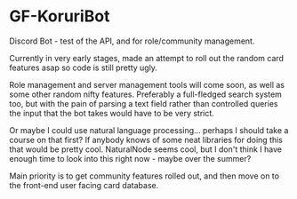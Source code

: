 # GF-KoruriBot
Discord Bot - test of the API, and for role/community management.

Currently in very early stages, made an attempt to roll out the random card features asap so code is still pretty ugly.

Role management and server management tools will come soon, as well as some other random nifty features. Preferably a full-fledged search system too, but with the pain of parsing a text field rather than controlled queries the input that the bot takes would have to be very strict. 

Or maybe I could use natural language processing... perhaps I should take a course on that first? If anybody knows of some neat libraries for doing this that would be pretty cool. NaturalNode seems cool, but I don't think I have enough time to look into this right now - maybe over the summer?

Main priority is to get community features rolled out, and then move on to the front-end user facing card database.
